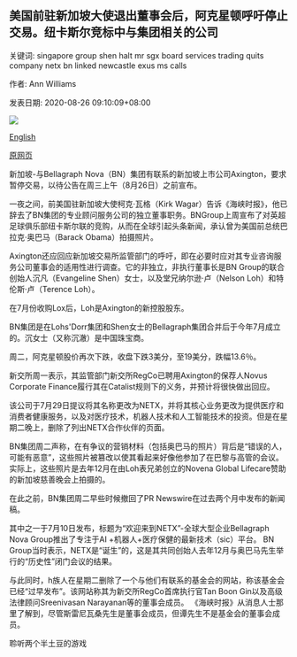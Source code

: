 ## 美国前驻新加坡大使退出董事会后，阿克星顿呼吁停止交易。纽卡斯尔竞标中与集团相关的公司

关键词: singapore group shen halt mr sgx board services trading quits company netx bn linked newcastle exus ms calls

作者: Ann Williams

发表日期: 2020-08-26 09:10:09+08:00

![](https://www.straitstimes.com/sites/default/files/styles/x_large/public/articles/2020/08/26/nz_collage_260820.jpg?itok=sh4Atf7O)

[English](Axington%20calls%20for%20trading%20halt%20after%20ex-US%20ambassador%20to%20Singapore%20quits%20board%3B%20company%20linked%20to%20group%20in%20Newcastle%20bid.md)

[原网页](https://www.straitstimes.com/business/companies-markets/axington-calls-for-trading-halt-after-ex-us-ambassador-quits-board-of)

新加坡-与Bellagraph Nova（BN）集团有联系的新加坡上市公司Axington，要求暂停交易，以待公告在周三上午（8月26日）之前宣布。

一夜之间，前美国驻新加坡大使柯克·瓦格（Kirk Wagar）告诉《海峡时报》，他已辞去了BN集团的专业顾问服务公司的独立董事职务。BNGroup上周宣布了对英超足球俱乐部纽卡斯尔联的竞购，从而在全球引起头条新闻，承认曾为美国前总统巴拉克·奥巴马（Barack Obama）拍摄照片。

Axington还应回应新加坡交易所监管部门的呼吁，即在必要时应对其专业咨询服务公司董事会的适用性进行调查。它的非独立，非执行董事长是BN Group的联合创始人沉凡（Evangeline Shen）女士，以及堂兄纳尔逊·卢（Nelson Loh）和特伦斯·卢（Terence Loh）。

在7月份收购Lox后，Loh是Axington的新控股股东。

BN集团是在Lohs'Dorr集团和Shen女士的Bellagraph集团合并后于今年7月成立的。沉女士（又称沉澈）是中国珠宝商。

周二，阿克星顿股价再次下跌，收盘下跌3美分，至19美分，跌幅13.6％。

新交所周一表示，其监管部门新交所RegCo已聘用Axington的保荐人Novus Corporate Finance履行其在Catalist规则下的义务，并预计将很快做出回应。

该公司于7月29日提议将其名称更改为NETX，并将其核心业务更改为提供医疗和消费者健康服务，以及对医疗技术，机器人技术和人工智能技术的投资。但是在星期二晚上，删除了列出NETX合作伙伴的页面。

BN集团周二声称，在有争议的营销材料（包括奥巴马的照片）背后是“错误的人，可能有恶意”，这些照片被篡改以使其看起来好像他参加了在巴黎与高管的会议。实际上，这些照片是去年12月在由Loh表兄弟创立的Novena Global Lifecare赞助的新加坡慈善晚会上拍摄的。

在此之前，BN集团周二早些时候撤回了PR Newswire在过去两个月中发布的新闻稿。

其中之一于7月10日发布，标题为“欢迎来到NETX”-全球大型企业Bellagraph Nova Group推出了专注于AI +机器人+医疗保健的最新技术（sic）平台。 BN Group当时表示，NETX是“诞生”的，这是其共同创始人去年12月与奥巴马先生举行的“历史性”闭门会议的结果。

与此同时，h族人在星期二删除了一个与他们有联系的基金会的网站，称该基金会已经“过早发布”。该网站称其为新交所RegCo首席执行官Tan Boon Gin以及高级法律顾问Sreenivasan Narayanan等的董事会成员。 《海峡时报》从消息人士那里了解到，尽管斯雷尼瓦桑先生是董事会成员，但谭先生不是基金会的董事会成员。

聆听两个半土豆的游戏